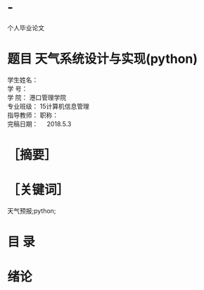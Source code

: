 # -
个人毕业论文
# 题目 天气系统设计与实现(python)
学生姓名：                       
学    号：                       
学    院：     港口管理学院      
专业班级：   15计算机信息管理    
指导教师：          职称：       
完稿日期：      2018.5.3           
# ［摘要］

# ［关键词］
天气预报;python;
# 目 录

# 绪论

